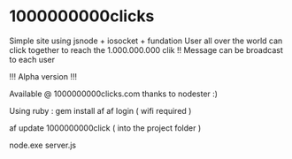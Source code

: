 1000000000clicks
================

Simple site using jsnode + iosocket + fundation 
User all over the world can click together to reach the 1.000.000.000 clik !!
Message can be broadcast to each user 

!!! Alpha version !!!

Available @ 1000000000clicks.com thanks to nodester :)


Using ruby : gem install af
af login ( wifi required )

af update 1000000000click ( into the project folder )

node.exe server.js